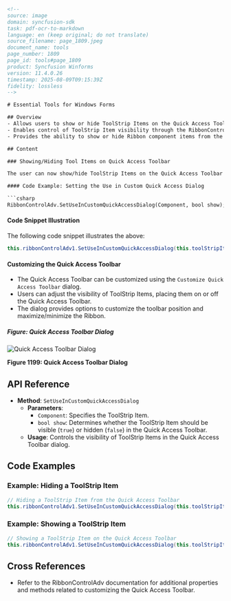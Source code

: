 ```html
<!-- 
source: image
domain: syncfusion-sdk
task: pdf-ocr-to-markdown
language: en (keep original; do not translate)
source_filename: page_1809.jpeg
document_name: tools
page_number: 1809
page_id: tools#page_1809
product: Syncfusion Winforms
version: 11.4.0.26
timestamp: 2025-08-09T09:15:39Z
fidelity: lossless
-->

# Essential Tools for Windows Forms

## Overview
- Allows users to show or hide ToolStrip Items on the Quick Access Toolbar dialog.
- Enables control of ToolStrip Item visibility through the RibbonControlAdv.SetUseInCustomQuickAccessDialog method.
- Provides the ability to show or hide Ribbon component items from the Quick Access Toolbar dialog.

## Content

### Showing/Hiding Tool Items on Quick Access Toolbar

The user can now show/hide ToolStrip Items on the Quick Access Toolbar dialog. This can be achieved by setting `RibbonControlAdv.SetUseInCustomQuickAccessDialog`, which allows the user to show or hide the ToolStrip Item. It also allows the show/hide of Ribbon component items from the Quick Access Toolbar dialog. By default, all item values are set to `true` and will be displayed in the dialog.

#### Code Example: Setting the Use in Custom Quick Access Dialog

```csharp
RibbonControlAdv.SetUseInCustomQuickAccessDialog(Component, bool show);
```

#### Code Snippet Illustration

The following code snippet illustrates the above:

```csharp
this.ribbonControlAdv1.SetUseInCustomQuickAccessDialog(this.toolStripItem1, false);
```

#### Customizing the Quick Access Toolbar

- The Quick Access Toolbar can be customized using the `Customize Quick Access Toolbar` dialog.
- Users can adjust the visibility of ToolStrip Items, placing them on or off the Quick Access Toolbar.
- The dialog provides options to customize the toolbar position and maximize/minimize the Ribbon.

##### Figure: Quick Access Toolbar Dialog

![Quick Access Toolbar Dialog](https://example.com/image/path)

**Figure 1199: Quick Access Toolbar Dialog**

## API Reference

- **Method**: `SetUseInCustomQuickAccessDialog`
  - **Parameters**:
    - `Component`: Specifies the ToolStrip Item.
    - `bool show`: Determines whether the ToolStrip Item should be visible (`true`) or hidden (`false`) in the Quick Access Toolbar.
  - **Usage**: Controls the visibility of ToolStrip Items in the Quick Access Toolbar dialog.

## Code Examples

### Example: Hiding a ToolStrip Item

```csharp
// Hiding a ToolStrip Item from the Quick Access Toolbar
this.ribbonControlAdv1.SetUseInCustomQuickAccessDialog(this.toolStripItem1, false);
```

### Example: Showing a ToolStrip Item

```csharp
// Showing a ToolStrip Item on the Quick Access Toolbar
this.ribbonControlAdv1.SetUseInCustomQuickAccessDialog(this.toolStripItem1, true);
```

## Cross References

- Refer to the RibbonControlAdv documentation for additional properties and methods related to customizing the Quick Access Toolbar.

<!-- tags: [syncfusion, winforms, ribbon, ribboncontroladv, quickaccesstoolbar, user interface, design tools] keywords: [show hide, toolstrip, custom dialog, default settings, C# code, api reference, programming, windows forms, user guide] -->
```